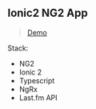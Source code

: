 ## Ionic2 NG2 App

> [Demo](http://waiting-home.surge.sh/)

Stack:
- NG2
- Ionic 2
- Typescript
- NgRx
- Last.fm API
